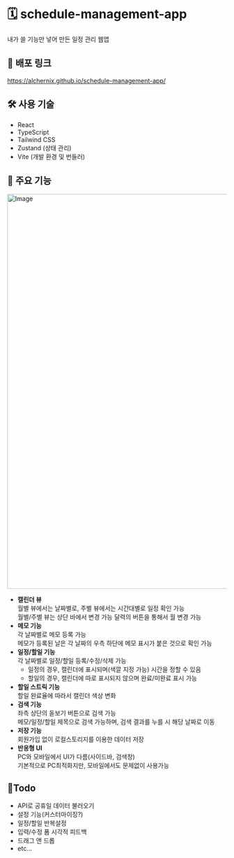 # 🗓️ schedule-management-app
내가 쓸 기능만 넣어 만든 일정 관리 웹앱
## 🔗 배포 링크
https://alchernix.github.io/schedule-management-app/
## 🛠 사용 기술
* React
* TypeScript
* Tailwind CSS
* Zustand (상태 관리)
* Vite (개발 환경 및 번들러)
## 📌 주요 기능
<img width="1919" height="904" alt="Image" src="https://github.com/user-attachments/assets/04692cb8-5374-4b9b-ab7a-d75ea8663c3c" />

* **캘린더 뷰**   
  월별 뷰에서는 날짜별로, 주별 뷰에서는 시간대별로 일정 확인 가능   
  월별/주별 뷰는 상단 바에서 변경 가능
  달력의 버튼을 통해서 월 변경 가능
* **메모 기능**   
  각 날짜별로 메모 등록 가능   
  메모가 등록된 날은 각 날짜의 우측 하단에 메모 표시가 붙은 것으로 확인 가능
* **일정/할일 기능**    
  각 날짜별로 일정/할일 등록/수정/삭제 가능
  * 일정의 경우, 캘린더에 표시되며(색깔 지정 가능) 시간을 정할 수 있음
  * 할일의 경우, 캘린더에 따로 표시되지 않으며 완료/미완료 표시 가능
* **할일 스트릭 기능**   
  할일 완료율에 따라서 캘린더 색상 변화
* **검색 기능**   
  좌측 상단의 돋보기 버튼으로 검색 가능   
  메모/일정/할일 제목으로 검색 가능하며, 검색 결과를 누를 시 해당 날짜로 이동
* **저장 기능**   
  회원가입 없이 로컬스토리지를 이용한 데이터 저장
* **반응형 UI**   
  PC와 모바일에서 UI가 다름(사이드바, 검색창)   
  기본적으로 PC최적화지만, 모바일에서도 문제없이 사용가능
## 🚀Todo
* API로 공휴일 데이터 불러오기
* 설정 기능(커스터마이징?)
* 일정/할일 반복설정
* 입력/수정 폼 시각적 피드백
* 드래그 앤 드롭
* etc...
